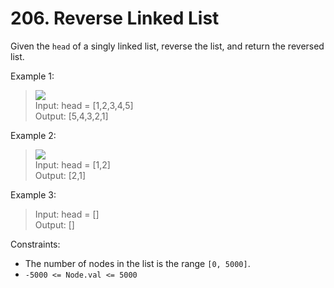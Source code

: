 # 206. Reverse Linked List

Given the `head` of a singly linked list, reverse the list, and return the reversed list.

Example 1:
> ![](https://assets.leetcode.com/uploads/2021/02/19/rev1ex1.jpg)  
> Input: head = [1,2,3,4,5]  
Output: [5,4,3,2,1]

Example 2:
> ![](https://assets.leetcode.com/uploads/2021/02/19/rev1ex2.jpg)  
> Input: head = [1,2]  
Output: [2,1]

Example 3:
> Input: head = []  
Output: []

Constraints:
* The number of nodes in the list is the range `[0, 5000]`.
* `-5000 <= Node.val <= 5000`
